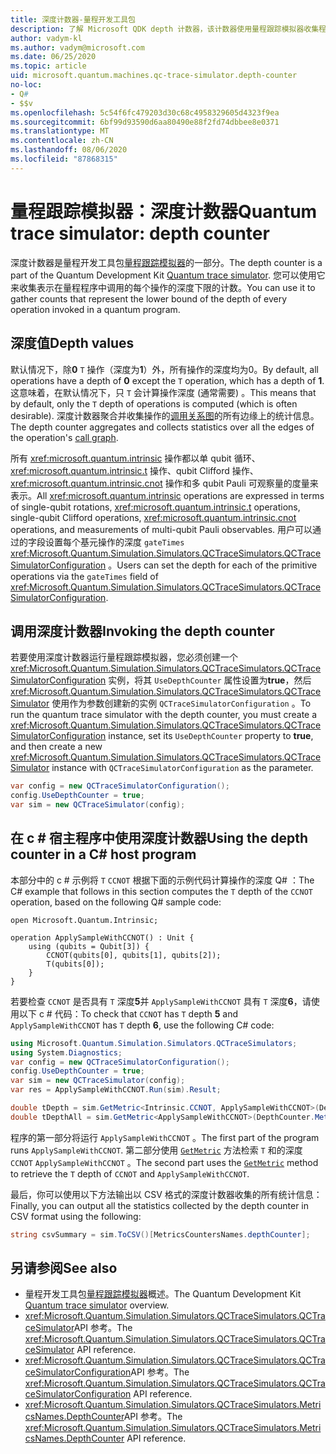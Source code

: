 ```yaml
---
title: 深度计数器-量程开发工具包
description: 了解 Microsoft QDK depth 计数器，该计数器使用量程跟踪模拟器收集程序中调用的每个操作的深度计数 Q# 。
author: vadym-kl
ms.author: vadym@microsoft.com
ms.date: 06/25/2020
ms.topic: article
uid: microsoft.quantum.machines.qc-trace-simulator.depth-counter
no-loc:
- Q#
- $$v
ms.openlocfilehash: 5c54f6fc479203d30c68c4958329605d4323f9ea
ms.sourcegitcommit: 6bf99d93590d6aa80490e88f2fd74dbbee8e0371
ms.translationtype: MT
ms.contentlocale: zh-CN
ms.lasthandoff: 08/06/2020
ms.locfileid: "87868315"
---
```

# <a name="quantum-trace-simulator-depth-counter"></a><span data-ttu-id="5e4e7-103">量程跟踪模拟器：深度计数器</span><span class="sxs-lookup"><span data-stu-id="5e4e7-103">Quantum trace simulator: depth counter</span></span>

<span data-ttu-id="5e4e7-104">深度计数器是量程开发工具包[量程跟踪模拟器](xref:microsoft.quantum.machines.qc-trace-simulator.intro)的一部分。</span><span class="sxs-lookup"><span data-stu-id="5e4e7-104">The depth counter is a part of the Quantum Development Kit [Quantum trace simulator](xref:microsoft.quantum.machines.qc-trace-simulator.intro).</span></span>
<span data-ttu-id="5e4e7-105">您可以使用它来收集表示在量程程序中调用的每个操作的深度下限的计数。</span><span class="sxs-lookup"><span data-stu-id="5e4e7-105">You can use it to gather counts that represent the lower bound of the depth of every operation invoked in a quantum program.</span></span> 

## <a name="depth-values"></a><span data-ttu-id="5e4e7-106">深度值</span><span class="sxs-lookup"><span data-stu-id="5e4e7-106">Depth values</span></span>

<span data-ttu-id="5e4e7-107">默认情况下，除**0** `T` 操作（深度为**1**）外，所有操作的深度均为0。</span><span class="sxs-lookup"><span data-stu-id="5e4e7-107">By default, all operations have a depth of **0** except the `T` operation, which has a depth of **1**.</span></span> <span data-ttu-id="5e4e7-108">这意味着，在默认情况下，只 `T` 会计算操作深度 (通常需要) 。</span><span class="sxs-lookup"><span data-stu-id="5e4e7-108">This means that by default, only the `T` depth of operations is computed (which is often desirable).</span></span> <span data-ttu-id="5e4e7-109">深度计数器聚合并收集操作的[调用关系图](https://en.wikipedia.org/wiki/Call_graph)的所有边缘上的统计信息。</span><span class="sxs-lookup"><span data-stu-id="5e4e7-109">The depth counter aggregates and collects statistics over all the edges of the operation's [call graph](https://en.wikipedia.org/wiki/Call_graph).</span></span>

<span data-ttu-id="5e4e7-110">所有 <xref:microsoft.quantum.intrinsic> 操作都以单 qubit 循环、 <xref:microsoft.quantum.intrinsic.t> 操作、qubit Clifford 操作、 <xref:microsoft.quantum.intrinsic.cnot> 操作和多 qubit Pauli 可观察量的度量来表示。</span><span class="sxs-lookup"><span data-stu-id="5e4e7-110">All <xref:microsoft.quantum.intrinsic> operations are expressed in terms of single-qubit rotations, <xref:microsoft.quantum.intrinsic.t> operations, single-qubit Clifford operations, <xref:microsoft.quantum.intrinsic.cnot> operations, and measurements of multi-qubit Pauli observables.</span></span> <span data-ttu-id="5e4e7-111">用户可以通过的字段设置每个基元操作的深度 `gateTimes` <xref:Microsoft.Quantum.Simulation.Simulators.QCTraceSimulators.QCTraceSimulatorConfiguration> 。</span><span class="sxs-lookup"><span data-stu-id="5e4e7-111">Users can set the depth for each of the primitive operations via the `gateTimes` field of <xref:Microsoft.Quantum.Simulation.Simulators.QCTraceSimulators.QCTraceSimulatorConfiguration>.</span></span>

## <a name="invoking-the-depth-counter"></a><span data-ttu-id="5e4e7-112">调用深度计数器</span><span class="sxs-lookup"><span data-stu-id="5e4e7-112">Invoking the depth counter</span></span>

<span data-ttu-id="5e4e7-113">若要使用深度计数器运行量程跟踪模拟器，您必须创建一个 <xref:Microsoft.Quantum.Simulation.Simulators.QCTraceSimulators.QCTraceSimulatorConfiguration> 实例，将其 `UseDepthCounter` 属性设置为**true**，然后 <xref:Microsoft.Quantum.Simulation.Simulators.QCTraceSimulators.QCTraceSimulator> 使用作为参数创建新的实例 `QCTraceSimulatorConfiguration` 。</span><span class="sxs-lookup"><span data-stu-id="5e4e7-113">To run the quantum trace simulator with the depth counter, you must create a <xref:Microsoft.Quantum.Simulation.Simulators.QCTraceSimulators.QCTraceSimulatorConfiguration> instance, set its `UseDepthCounter` property to **true**, and then create a new <xref:Microsoft.Quantum.Simulation.Simulators.QCTraceSimulators.QCTraceSimulator> instance with `QCTraceSimulatorConfiguration` as the parameter.</span></span> 

```csharp
var config = new QCTraceSimulatorConfiguration();
config.UseDepthCounter = true;
var sim = new QCTraceSimulator(config);
```

## <a name="using-the-depth-counter-in-a-c-host-program"></a><span data-ttu-id="5e4e7-114">在 c # 宿主程序中使用深度计数器</span><span class="sxs-lookup"><span data-stu-id="5e4e7-114">Using the depth counter in a C# host program</span></span>

<span data-ttu-id="5e4e7-115">本部分中的 c # 示例将 `T` `CCNOT` 根据下面的示例代码计算操作的深度 Q# ：</span><span class="sxs-lookup"><span data-stu-id="5e4e7-115">The C# example that follows in this section computes the `T` depth of the `CCNOT` operation, based on the following Q# sample code:</span></span>

```qsharp
open Microsoft.Quantum.Intrinsic;

operation ApplySampleWithCCNOT() : Unit {
    using (qubits = Qubit[3]) {
        CCNOT(qubits[0], qubits[1], qubits[2]);
        T(qubits[0]);
    }
}
```

<span data-ttu-id="5e4e7-116">若要检查 `CCNOT` 是否具有 `T` 深度**5**并 `ApplySampleWithCCNOT` 具有 `T` 深度**6**，请使用以下 c # 代码：</span><span class="sxs-lookup"><span data-stu-id="5e4e7-116">To check that `CCNOT` has `T` depth **5** and `ApplySampleWithCCNOT` has `T` depth **6**, use the following C# code:</span></span>

```csharp
using Microsoft.Quantum.Simulation.Simulators.QCTraceSimulators;
using System.Diagnostics;
var config = new QCTraceSimulatorConfiguration();
config.UseDepthCounter = true;
var sim = new QCTraceSimulator(config);
var res = ApplySampleWithCCNOT.Run(sim).Result;

double tDepth = sim.GetMetric<Intrinsic.CCNOT, ApplySampleWithCCNOT>(DepthCounter.Metrics.Depth);
double tDepthAll = sim.GetMetric<ApplySampleWithCCNOT>(DepthCounter.Metrics.Depth);
```

<span data-ttu-id="5e4e7-117">程序的第一部分将运行 `ApplySampleWithCCNOT` 。</span><span class="sxs-lookup"><span data-stu-id="5e4e7-117">The first part of the program runs `ApplySampleWithCCNOT`.</span></span> <span data-ttu-id="5e4e7-118">第二部分使用 [`GetMetric`](https://docs.microsoft.com/dotnet/api/microsoft.quantum.simulation.simulators.qctracesimulators.qctracesimulator.getmetric) 方法检索 `T` 和的深度 `CCNOT` `ApplySampleWithCCNOT` 。</span><span class="sxs-lookup"><span data-stu-id="5e4e7-118">The second part uses the [`GetMetric`](https://docs.microsoft.com/dotnet/api/microsoft.quantum.simulation.simulators.qctracesimulators.qctracesimulator.getmetric) method to retrieve the `T` depth of `CCNOT` and `ApplySampleWithCCNOT`.</span></span> 

<span data-ttu-id="5e4e7-119">最后，你可以使用以下方法输出以 CSV 格式的深度计数器收集的所有统计信息：</span><span class="sxs-lookup"><span data-stu-id="5e4e7-119">Finally, you can output all the statistics collected by the depth counter in CSV format using the following:</span></span>
```csharp
string csvSummary = sim.ToCSV()[MetricsCountersNames.depthCounter];
```

## <a name="see-also"></a><span data-ttu-id="5e4e7-120">另请参阅</span><span class="sxs-lookup"><span data-stu-id="5e4e7-120">See also</span></span>

- <span data-ttu-id="5e4e7-121">量程开发工具包[量程跟踪模拟器](xref:microsoft.quantum.machines.qc-trace-simulator.intro)概述。</span><span class="sxs-lookup"><span data-stu-id="5e4e7-121">The Quantum Development Kit [Quantum trace simulator](xref:microsoft.quantum.machines.qc-trace-simulator.intro) overview.</span></span>
- <span data-ttu-id="5e4e7-122"><xref:Microsoft.Quantum.Simulation.Simulators.QCTraceSimulators.QCTraceSimulator>API 参考。</span><span class="sxs-lookup"><span data-stu-id="5e4e7-122">The <xref:Microsoft.Quantum.Simulation.Simulators.QCTraceSimulators.QCTraceSimulator> API reference.</span></span>
- <span data-ttu-id="5e4e7-123"><xref:Microsoft.Quantum.Simulation.Simulators.QCTraceSimulators.QCTraceSimulatorConfiguration>API 参考。</span><span class="sxs-lookup"><span data-stu-id="5e4e7-123">The <xref:Microsoft.Quantum.Simulation.Simulators.QCTraceSimulators.QCTraceSimulatorConfiguration> API reference.</span></span>
- <span data-ttu-id="5e4e7-124"><xref:Microsoft.Quantum.Simulation.Simulators.QCTraceSimulators.MetricsNames.DepthCounter>API 参考。</span><span class="sxs-lookup"><span data-stu-id="5e4e7-124">The <xref:Microsoft.Quantum.Simulation.Simulators.QCTraceSimulators.MetricsNames.DepthCounter> API reference.</span></span>
